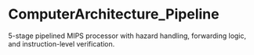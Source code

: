 # ComputerArchitecture_Pipeline
5-stage pipelined MIPS processor with hazard handling, forwarding logic, and instruction-level verification.
